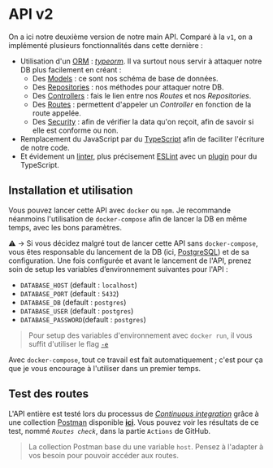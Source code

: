 # API v2

On a ici notre deuxième version de notre main API. Comparé à la `v1`, on a implémenté plusieurs fonctionnalités dans cette dernière :
- Utilisation d'un [ORM](https://blog.bitsrc.io/what-is-an-orm-and-why-you-should-use-it-b2b6f75f5e2a) : *[typeorm](https://typeorm.io/#/)*. Il va surtout nous servir à attaquer notre DB plus facilement en créant :
  - Des [Models](src/Models) : ce sont nos schéma de base de données.
  - Des [Repositories](src/Repositories) : nos méthodes pour attaquer notre DB.
  - Des [Controllers](src/Controllers) : fais le lien entre nos *Routes* et nos *Repositories*.
  - Des [Routes](src/Routes) : permettent d'appeler un *Controller* en fonction de la route appelée.
  - Des [Security](src/Security) : afin de vérifier la data qu'on reçoit, afin de savoir si elle est conforme ou non.
- Remplacement du JavaScript par du [TypeScript](https://dzone.com/articles/what-is-typescript-and-why-use-it) afin de faciliter l'écriture de notre code.
- Et évidement un [linter](https://www.freecodecamp.org/news/what-is-linting-and-how-can-it-save-you-time/), plus précisement [ESLint](https://eslint.org/) avec un [plugin](https://github.com/typescript-eslint/typescript-eslint) pour du TypeScript.

## Installation et utilisation

Vous pouvez lancer cette API avec `docker` ou `npm`. Je recommande néanmoins l'utilisation de `docker-compose` afin de lancer la DB en même temps, avec les bons paramètres.

:warning: -> Si vous décidez malgré tout de lancer cette API sans `docker-compose`, vous êtes responsable du lancement de la DB (ici, [PostgreSQL](https://www.postgresql.org/download/)) et de sa configuration.
Une fois configurée et avant le lancement de l'API, prenez soin de setup les variables d’environnement suivantes pour l'API :
- `DATABASE_HOST` (default : `localhost`)
- `DATABASE_PORT` (default : `5432`)
- `DATABASE_DB` (default : `postgres`)
- `DATABASE_USER` (default : `postgres`)
- `DATABASE_PASSWORD`(default : `postgres`)

> Pour setup des variables d'environnement avec `docker run`, il vous suffit d'utiliser le flag [`-e`](https://docs.docker.com/engine/reference/commandline/run/#options)

Avec `docker-compose`, tout ce travail est fait automatiquement ; c'est pour ça que je vous encourage à l'utiliser dans un premier temps.

## Test des routes

L'API entière est testé lors du processus de [*Continuous integration*](https://en.wikipedia.org/wiki/Continuous_integration) grâce à une collection [Postman](https://www.postman.com/) disponible [**ici**](https://www.getpostman.com/collections/e33ad8d28e164e80aed5). Vous pouvez voir les résultats de ce test, nommé *`Routes check`*, dans la partie `Actions` de GitHub.

> La collection Postman base du une variable `host`. Pensez à l'adapter à vos besoin pour pouvoir accéder aux routes.
